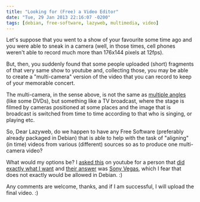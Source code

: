 ```yaml
---
title: "Looking for (Free) a Video Editor"
date: "Tue, 29 Jan 2013 22:16:07 -0200"
tags: [debian, free-software, lazyweb, multimedia, video]
---
```


Let's suppose that you went to a show of your favourite some time ago and
you were able to sneak in a camera (well, in those times, cell phones
weren't able to record much more than 176x144 pixels at 12fps).

But, then, you suddenly found that some people uploaded (short) fragments of
that very same show to youtube and, collecting those, you may be able to
create a "multi-camera" version of the video that you can record to keep of
your memorable concert.

The multi-camera, in the sense above, is not the same as
[multiple angles][0] (like some DVDs), but something like a TV broadcast,
where the stage is filmed by cameras positioned at some places and the image
that is broadcast is switched from time to time according to that who is
singing, or playing etc.

So, Dear Lazyweb, do we happen to have any Free Software (preferably already
packaged in Debian) that is able to help with the task of "aligning" (in
time) videos from various (different) sources so as to produce one
multi-camera video?

What would my options be? I [asked this][1] on youtube for a person that
[did exactly what I want][2] and [their answer][3] was [Sony Vegas][4],
which I fear that does not exactly would be allowed in Debian. :)

Any comments are welcome, thanks, and if I am successful, I will upload the
final video. :)


[0]: https://en.wikipedia.org/wiki/DVD-Video#Chapters_and_angles
[1]: https://www.youtube.com/watch?v=0e7IPeuK1tQ&lc=Zwz7xq5ANT43j64jh8zLRYCMVRnJQgINcgSOhf-5Ozg
[2]: https://www.youtube.com/watch?v=0e7IPeuK1tQ
[3]: https://www.youtube.com/watch?v=0e7IPeuK1tQ&lc=Zwz7xq5ANT6jkGhCF9g1RzmZAsFIGmYzChDJwqwovNc
[4]: https://en.wikipedia.org/wiki/Sony_Vegas_Pro


